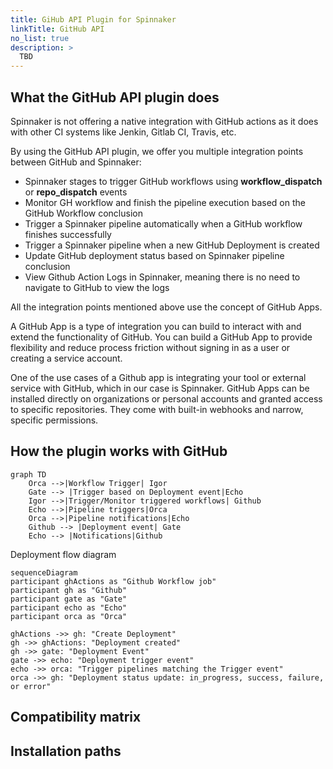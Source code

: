 ```yaml
---
title: GiHub API Plugin for Spinnaker
linkTitle: GitHub API
no_list: true
description: >
  TBD
---
```



## What the GitHub API plugin does

Spinnaker is not offering a native integration with GitHub actions as it does with other CI systems like Jenkin, Gitlab CI, Travis, etc. 

By using the GitHub API plugin, we offer you multiple integration points between GitHub and Spinnaker: 

- Spinnaker stages to trigger GitHub workflows using **workflow_dispatch** or **repo_dispatch** events
- Monitor GH workflow and finish the pipeline execution based on the GitHub Workflow conclusion
- Trigger a Spinnaker pipeline automatically when a GitHub workflow finishes successfully
- Trigger a Spinnaker pipeline when a new GitHub Deployment is created
- Update GitHub deployment status based on Spinnaker pipeline conclusion
- View Github Action Logs in Spinnaker, meaning there is no need to navigate to GitHub to view the logs

All the integration points mentioned above use the concept of GitHub Apps.

A GitHub App is a type of integration you can build to interact with and extend the functionality of GitHub. You can build a GitHub App to provide flexibility and reduce process friction without signing in as a user or creating a service account.

One of the use cases of a Github app is integrating your tool or external service with GitHub, which in our case is Spinnaker.
GitHub Apps can be installed directly on organizations or personal accounts and granted access to specific repositories. They come with built-in webhooks and narrow, specific permissions.

## How the plugin works with GitHub

```mermaid
graph TD
	Orca -->|Workflow Trigger| Igor
	Gate --> |Trigger based on Deployment event|Echo
	Igor -->|Trigger/Monitor triggered workflows| Github
	Echo -->|Pipeline triggers|Orca
	Orca -->|Pipeline notifications|Echo
	Github --> |Deployment event| Gate
	Echo --> |Notifications|Github
```


Deployment flow diagram

```mermaid
sequenceDiagram
participant ghActions as "Github Workflow job"
participant gh as "Github"
participant gate as "Gate"
participant echo as "Echo"
participant orca as "Orca"

ghActions ->> gh: "Create Deployment"
gh ->> ghActions: "Deployment created"
gh ->> gate: "Deployment Event"
gate ->> echo: "Deployment trigger event"
echo ->> orca: "Trigger pipelines matching the Trigger event"
orca ->> gh: "Deployment status update: in_progress, success, failure, or error"
```

## Compatibility matrix


## Installation paths